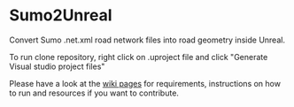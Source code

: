 # Sumo2Unreal
Convert Sumo .net.xml road network files into road geometry inside Unreal.

To run clone repository, right click on .uproject file and click "Generate Visual studio project files"

Please have a look at the [wiki pages](https://github.com/AugmentedDesignLab/Sumo2Unreal/wiki) for requirements, instructions on how to run and resources if you want to contribute. 
